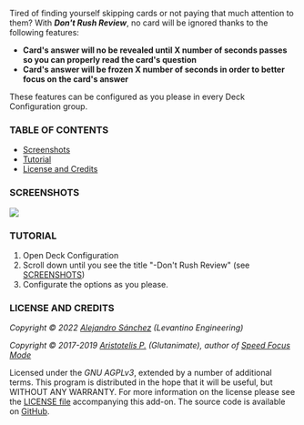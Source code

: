 
Tired of finding yourself skipping cards or not paying that much attention to them? With ***Don't Rush Review***, no card will be ignored thanks to the following features:

- **Card's answer will no be revealed until X number of seconds passes so you can properly read the card's question**
- **Card's answer will be frozen X number of seconds in order to better focus on the card's answer**

These features can be configured as you please in every Deck Configuration group. 

### TABLE OF CONTENTS

- [Screenshots](#screenshots)
- [Tutorial](#tutorial)
- [License and Credits](#license-and-credits)

### SCREENSHOTS

![](https://github.com/Levantino-Engineering/dont-rush-review/blob/main/screenshots/Configuration.png)

### TUTORIAL

1. Open Deck Configuration
2. Scroll down until you see the title "-Don't Rush Review" (see [SCREENSHOTS](#screenshots))
3. Configurate the options as you please.

### LICENSE AND CREDITS 
*Copyright © 2022 [Alejandro Sánchez](https://github.com/Levantino-Engineering) (Levantino Engineering)*

*Copyright © 2017-2019 [Aristotelis P.](https://glutanimate.com/)  (Glutanimate), author of [Speed Focus Mode](https://github.com/glutanimate/speed-focus-mode)*

Licensed under the _GNU AGPLv3_, extended by a number of additional terms. This program is distributed in the hope that it will be useful, but WITHOUT ANY WARRANTY. For more information on the license please see the [LICENSE file](https://github.com/Levantino-Engineering/dont-rush-review/blob/main/LICENSE.txt) accompanying this add-on. The source code is available on [GitHub](https://github.com/Levantino-Engineering).
